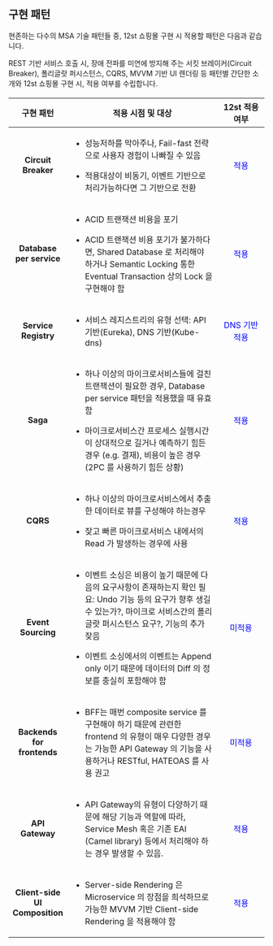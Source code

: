 ## 구현 패턴 

현존하는 다수의 MSA 기술 패턴들 중, 12st 쇼핑몰 구현 시 적용할 패턴은 다음과 같습니다.

REST 기반 서비스 호출 시, 장애 전파를 미연에 방지해 주는 서킷 브레이커(Circuit Breaker), 폴리글랏 퍼시스턴스, CQRS, MVVM 기반 UI 렌더링 등 패턴별 간단한 소개와 12st 쇼핑몰 구현 시, 적용 여부를 수립합니다.  

<h5>
<table>
<thead>
<tr class="header">
<th width="15%"><strong>구현 패턴</strong></th>
<th width="65%"><strong>적용 시점 및 대상</strong></th>
<th width="20%"><strong>12st 적용여부</strong></th>
</tr>
</thead>
<tbody>
<tr class="odd">
<td align="center"><strong>Circuit Breaker</strong></td>
<td><ul>
<li><p>성능저하를 막아주나, Fail-fast 전략으로 사용자 경험이 나빠질 수 있음</p></li>
<li><p>적용대상이 비동기, 이벤트 기반으로 처리가능하다면 그 기반으로 전환</p></li>
</ul></td>
<td align="center" style="color:blue">적용</td>
</tr>
<tr class="even">
<td align="center"><strong>Database per service</strong></td>
<td><ul>
<li><p>ACID 트랜잭션 비용을 포기</p></li>
<li><p>ACID 트랜잭션 비용 포기가 불가하다면, Shared Database 로 처리해야 하거나 Semantic Locking 통한 Eventual Transaction 상의 Lock 을 구현해야 함</p></li>
</ul></td>
<td align="center" style="color:blue">적용</td>
</tr>
<tr class="odd">
<td align="center"><strong>Service Registry</strong></td>
<td><ul>
<li><p>서비스 레지스트리의 유형 선택: API 기반(Eureka), DNS 기반(Kube-dns)</p></li>
</ul></td>
<td align="center" style="color:blue">DNS 기반 적용</td>
</tr>
<tr class="even">
<td align="center"><strong>Saga</strong></td>
<td><ul>
<li><p>하나 이상의 마이크로서비스들에 걸친 트랜잭션이 필요한 경우, Database per service 패턴을 적용했을 때 유효함</p></li>
<li><p>마이크로서비스간 프로세스 실행시간이 상대적으로 길거나 예측하기 힘든 경우 (e.g. 결재), 비용이 높은 경우 (2PC 를 사용하기 힘든 상황)</p></li>
</ul></td>
<td align="center" style="color:blue">적용</td>
</tr>
<tr class="odd">
<td align="center"><strong>CQRS</strong></td>
<td><ul>
<li><p>하나 이상의 마이크로서비스에서 추출한 데이터로 뷰를 구성해야 하는경우</p></li>
<li><p>잦고 빠른 마이크로서비스 내에서의 Read 가 발생하는 경우에 사용</p></li>
</ul></td>
<td align="center" style="color:blue">적용</td>
</tr>
<tr class="even">
<td align="center"><strong>Event Sourcing</strong></td>
<td><ul>
<li><p>이벤트 소싱은 비용이 높기 때문에 다음의 요구사항이 존재하는지 확인 필요: Undo 기능 등의 요구가 향후 생길 수 있는가?, 마이크로 서비스간의 폴리글랏 퍼시스턴스 요구?, 기능의 추가 잦음</p></li>
<li><p>이벤트 소싱에서의 이벤트는 Append only 이기 때문에 데이터의 Diff 의 정보를 충실히 포함해야 함</p></li>
</ul></td>
<td align="center" style="color:blue">미적용</td>
</tr>
<tr class="odd">
<td align="center"><strong>Backends for frontends</strong></td>
<td><ul>
<li><p>BFF는 매번 composite service 를 구현해야 하기 때문에 관련한 frontend 의 유형이 매우 다양한 경우는 가능한 API Gateway 의 기능을 사용하거나 RESTful, HATEOAS 를 사용 권고</p></li>
</ul></td>
<td align="center" style="color:blue">미적용</td>
</tr>
<tr class="even">
<td align="center"><strong>API Gateway</strong></td>
<td><ul>
<li><p>API Gateway의 유형이 다양하기 때문에 해당 기능과 역할에 따라, Service Mesh 혹은 기존 EAI (Camel library) 등에서 처리해야 하는 경우 발생할 수 있음.</p></li>
</ul></td>
<td align="center" style="color:blue">적용</td>
</tr>
<tr class="odd">
<td align="center"><strong>Client-side UI Composition</strong></td>
<td><ul>
<li><p>Server-side Rendering 은 Microservice 의 장점을 희석하므로 가능한 MVVM 기반 Client-side Rendering 을 적용해야 함</p></li>
</ul></td>
<td align="center" style="color:blue">적용</td>
</tr>
</tbody>
</table>
</h5>